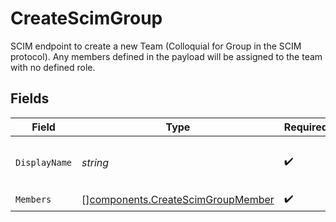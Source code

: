 # CreateScimGroup

SCIM endpoint to create a new Team (Colloquial for Group in the SCIM protocol). Any members defined in the payload will be assigned to the team with no defined role.


## Fields

| Field                                                                                  | Type                                                                                   | Required                                                                               | Description                                                                            |
| -------------------------------------------------------------------------------------- | -------------------------------------------------------------------------------------- | -------------------------------------------------------------------------------------- | -------------------------------------------------------------------------------------- |
| `DisplayName`                                                                          | *string*                                                                               | :heavy_check_mark:                                                                     | The name of the team being created                                                     |
| `Members`                                                                              | [][components.CreateScimGroupMember](../../models/components/createscimgroupmember.md) | :heavy_check_mark:                                                                     | N/A                                                                                    |